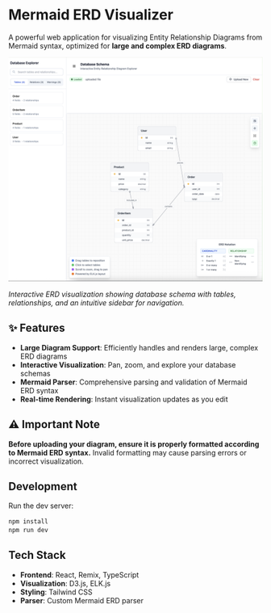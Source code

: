 # Mermaid ERD Visualizer

A powerful web application for visualizing Entity Relationship Diagrams from Mermaid syntax, optimized for **large and complex ERD diagrams**.

![Mermaid ERD Visualizer Screenshot](docs/images/image.png)

*Interactive ERD visualization showing database schema with tables, relationships, and an intuitive sidebar for navigation.*

## ✨ Features

- **Large Diagram Support**: Efficiently handles and renders large, complex ERD diagrams
- **Interactive Visualization**: Pan, zoom, and explore your database schemas
- **Mermaid Parser**: Comprehensive parsing and validation of Mermaid ERD syntax
- **Real-time Rendering**: Instant visualization updates as you edit

## ⚠️ Important Note

**Before uploading your diagram, ensure it is properly formatted according to Mermaid ERD syntax.** Invalid formatting may cause parsing errors or incorrect visualization.

## Development

Run the dev server:

```sh
npm install
npm run dev
```

## Tech Stack

- **Frontend**: React, Remix, TypeScript
- **Visualization**: D3.js, ELK.js
- **Styling**: Tailwind CSS
- **Parser**: Custom Mermaid ERD parser
